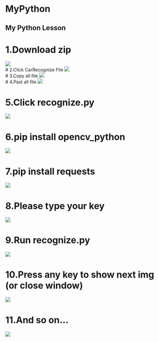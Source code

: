 # MyPython
My Python Lesson
--
# 1.Download zip
<img src="https://raw.githubusercontent.com/conflick0/MyPython/master/readme_img/1.jpg">
<br>
# 2.Click CarRecognize File
<img src="https://raw.githubusercontent.com/conflick0/MyPython/master/readme_img/2.jpg">
<br>
# 3.Copy all file
<img src="https://raw.githubusercontent.com/conflick0/MyPython/master/readme_img/3.jpg">
<br>
# 4.Past all file
<img src="https://raw.githubusercontent.com/conflick0/MyPython/master/readme_img/4.jpg">

# 5.Click recognize.py
<img src="https://raw.githubusercontent.com/conflick0/MyPython/master/readme_img/5.jpg">

# 6.pip install opencv_python
<img src="https://raw.githubusercontent.com/conflick0/MyPython/master/readme_img/6.jpg">

# 7.pip install requests
<img src="https://raw.githubusercontent.com/conflick0/MyPython/master/readme_img/7.jpg">

# 8.Please type your key
<img src="https://raw.githubusercontent.com/conflick0/MyPython/master/readme_img/8.jpg">

# 9.Run recognize.py
<img src="https://raw.githubusercontent.com/conflick0/MyPython/master/readme_img/9.jpg">

# 10.Press any key to show next img (or close window)
<img src="https://raw.githubusercontent.com/conflick0/MyPython/master/readme_img/10.jpg">

# 11.And so on...
<img src="https://raw.githubusercontent.com/conflick0/MyPython/master/readme_img/11.jpg">
